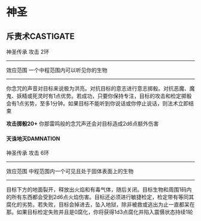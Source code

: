 # 神圣

## 斥责术CASTIGATE

神圣传承 攻击 2环

------------------------------------------------------------------------

效应范围 一个中程范围内可以听见你的生物

------------------------------------------------------------------------

你念咒的声音对目标来说极为洪亮。对抗目标的意志进行意志掷骰。对抗恶魔、魔鬼、妖精或死灵时有1点优势。若成功，只要你保持专注，目标的攻击和检定掷骰会有1点劣势，至多1分钟。如果目标不能听到你说话或你停止说话，则法术立即结束

**攻击掷骰20+** 你那雷鸣般的念咒声还会对目标造成2d6点额外伤害

#### 天诛地灭DAMNATION

神圣传承 攻击 6环

------------------------------------------------------------------------

效应范围 中程范围内一个可见且处于固体表面上的生物

------------------------------------------------------------------------

目标下方的地面裂开，释放出火焰和有毒气体，随后关闭。目标生物和周围1码内的所有东西都会受到2d6点火焰伤害。目标还必须进行敏捷检定，检定带有等同其腐化的劣势。若失败，目标会掉进去，坠入地狱，除非被救或逃出为止一直都呆在那。如果目标检定失败并且是0腐化，你将获得1d3点腐化并陷入震慑状态持续1轮
